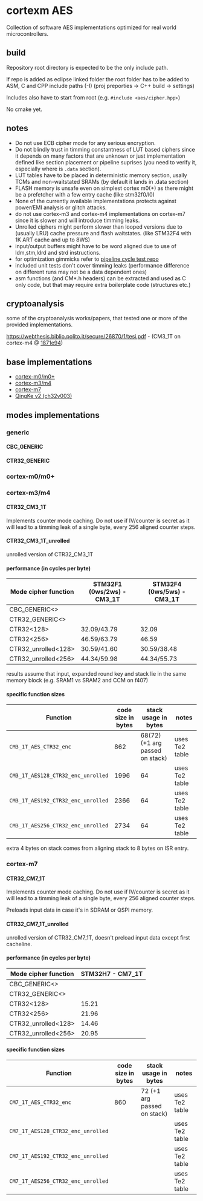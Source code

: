 # cortexm AES

Collection of software AES implementations optimized for real world microcontrollers.

## build

Repository root directory is expected to be the only include path.

If repo is added as eclipse linked folder the root folder has to be added to ASM, C and CPP include paths (-I)
(proj preporties -> C++ build -> settings)

Includes also have to start from root (e.g. `#include <aes/cipher.hpp>`)

No cmake yet.

## notes
- Do not use ECB cipher mode for any serious encryption.
- Do not blindly trust in timming constantness of LUT based ciphers since it depends on many factors that are 
unknown or just implementation defined like section placement or pipeline suprises (you need to verify it, especially where is `.data` 
section).
- LUT tables have to be placed in deterministic memory section, usally TCMs and non-waitstated SRAMs (by default it lands in .data section)
- FLASH memory is unsafe even on simplest cortex m0(+) as there might be a prefetcher with a few entry cache (like stm32f0/l0)
- None of the currently available implementations protects against power/EMI analysis or glitch attacks.
- do not use cortex-m3 and cortex-m4 implementations on cortex-m7 since it is slower and will introduce timming leaks.
- Unrolled ciphers might perform slower than looped versions due to (usually LRU) cache pressure and flash waitstates. (like STM32F4 with 1K ART cache and up to 8WS)
- input/output buffers might have to be word aligned due to use of ldm,stm,ldrd and strd instructions.
- for optimization gimmicks refer to [pipeline cycle test repo](https://github.com/jnk0le/random/tree/master/pipeline%20cycle%20test)
- included unit tests don't cover timming leaks (performance difference on different runs may not be a data dependent ones)  
- asm functions (and CM*.h headers) can be extracted and used as C only code, but that may require extra boilerplate code (structures etc.)

## cryptoanalysis 

some of the cryptoanalysis works/papers, that tested one or more of the provided implementations.

https://webthesis.biblio.polito.it/secure/26870/1/tesi.pdf - (CM3_1T on cortex-m4 @ [1871e94](https://github.com/jnk0le/cortexm-AES/commit/1871e94c9c74e95fbfd9a5682b14941878ca2adb))

## base implementations

- [cortex-m0/m0+](doc/aes/CM0_details.md)
- [cortex-m3/m4](doc/aes/CM3_CM4_details.md)
- [cortex-m7](doc/aes/CM7_details.md)
- [QingKe v2 (ch32v003)](doc/aes/QKv2_details.md)

## modes implementations

### generic

#### CBC_GENERIC

#### CTR32_GENERIC

### cortex-m0/m0+

### cortex-m3/m4

#### CTR32_CM3_1T

Implements counter mode caching. Do not use if IV/counter is secret as it will lead to a timming leak of a single byte, every 256 aligned counter steps.

#### CTR32_CM3_1T_unrolled

unrolled version of CTR32_CM3_1T

#### performance (in cycles per byte)

| Mode cipher function       | STM32F1 (0ws/2ws) - CM3_1T | STM32F4 (0ws/5ws) - CM3_1T |
|----------------------------|------------------|------------------|
| CBC_GENERIC<>              |                  |                  |
| CTR32_GENERIC<>            |                  |                  |
| CTR32<128>                 | 32.09/43.79      | 32.09            |
| CTR32<256>                 | 46.59/63.79      | 46.59            |
| CTR32_unrolled<128>        | 30.59/41.60      | 30.59/38.48      |
| CTR32_unrolled<256>        | 44.34/59.98      | 44.34/55.73      |

results assume that input, expanded round key and stack lie in the same memory block (e.g. SRAM1 vs SRAM2 and CCM on f407)

#### specific function sizes

| Function | code size in bytes | stack usage in bytes | notes |
|----------|--------------------|----------------------|-------|
| `CM3_1T_AES_CTR32_enc` | 862 | 68(72) (+1 arg passed on stack) | uses Te2 table |
| `CM3_1T_AES128_CTR32_enc_unrolled` | 1996 | 64 | uses Te2 table |
| `CM3_1T_AES192_CTR32_enc_unrolled` | 2366 | 64 | uses Te2 table |
| `CM3_1T_AES256_CTR32_enc_unrolled` | 2734 | 64 | uses Te2 table |

extra 4 bytes on stack comes from aligning stack to 8 bytes on ISR entry.

### cortex-m7

#### CTR32_CM7_1T

Implements counter mode caching. Do not use if IV/counter is secret as it will lead to a timming leak of a single byte, every 256 aligned counter steps.

Preloads input data in case it's in SDRAM or QSPI memory.

#### CTR32_CM7_1T_unrolled

unrolled version of CTR32_CM7_1T, doesn't preload input data except first cacheline.

#### performance (in cycles per byte)

| Mode cipher function       | STM32H7 - CM7_1T |
|----------------------------|------------------|
| CBC_GENERIC<>              |                  |
| CTR32_GENERIC<>            |                  |
| CTR32<128>                 | 15.21            |
| CTR32<256>                 | 21.96            |
| CTR32_unrolled<128>        | 14.46            |
| CTR32_unrolled<256>        | 20.95            |

#### specific function sizes

| Function | code size in bytes | stack usage in bytes | notes |
|----------|--------------------|----------------------|-------|
| `CM7_1T_AES_CTR32_enc` | 860 | 72 (+1 arg passed on stack) | uses Te2 table |
| `CM7_1T_AES128_CTR32_enc_unrolled` | | | uses Te2 table |
| `CM7_1T_AES192_CTR32_enc_unrolled` | | | uses Te2 table |
| `CM7_1T_AES256_CTR32_enc_unrolled` | | | uses Te2 table |
